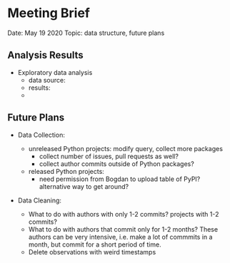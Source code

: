 # Meeting Brief

Date: May 19 2020
Topic: data structure, future plans

## Analysis Results

- Exploratory data analysis
	- data source: 
	- results:
    -
## Future Plans 

- Data Collection:
	- unreleased Python projects: modify query, collect more packages
		- collect number of issues, pull requests as well?
		- collect author commits outside of Python packages?
	- released Python projects:
		- need permission from Bogdan to upload table of PyPI? alternative way to get around?

- Data Cleaning:
	- What to do with authors with only 1-2 commits? projects with 1-2 commits?
    - What to do with authors that commit only for 1-2 months? These authors can be very intensive, i.e. make a lot of commmits in a month, but commit for a short period of time. 
	- Delete observations with weird timestamps


